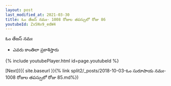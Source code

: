 ```yaml
---
layout: post
last_modified_at: 2021-03-30
title: ఓం తేజస్ నమః- 1008 రోజుల తపస్సులో రోజు 86
youtubeId: Zx5Nv9_edW4
---
```

 
 
 ఓం తేజస్ నమః  
 
 -  ఎవరు కాంతిలా ప్రకాశిస్తారు 
 
  
 
  
 
 
 
 
 
 


{% include youtubePlayer.html id=page.youtubeId %}
 
[Next]({{ site.baseurl }}{% link  split2/_posts/2018-10-03-ఓం సురూపాయ నమః- 1008 రోజుల తపస్సులో రోజు 85.md%})
 
